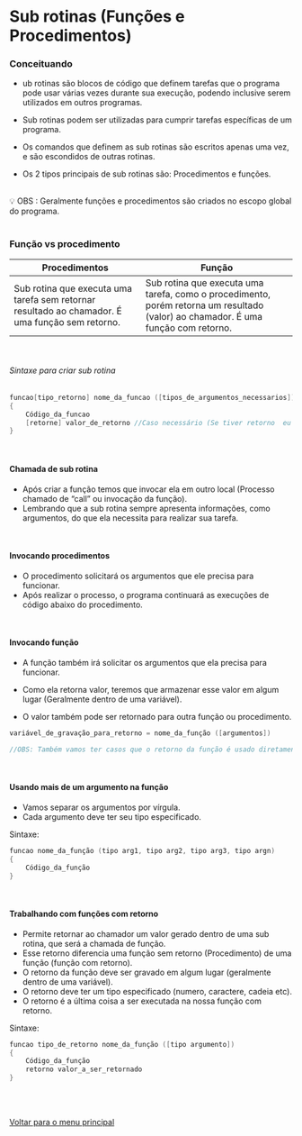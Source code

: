 # Sub rotinas (Funções e Procedimentos)

### Conceituando
* ub rotinas são blocos de código que definem tarefas que o programa pode usar várias vezes durante sua execução, podendo inclusive serem utilizados em outros programas.
- Sub rotinas podem ser utilizadas para cumprir tarefas específicas de um programa.
* Os comandos que definem as sub rotinas são escritos apenas uma vez, e  são escondidos  de outras rotinas.
- Os 2 tipos principais de sub rotinas são: Procedimentos e funções.
<br/>
<aside>
💡 OBS : Geralmente funções e procedimentos são criados no escopo global do programa.
</aside>
<br/>

### Função vs procedimento
| Procedimentos | Função |
| --- | --- |
| Sub rotina que executa uma tarefa sem retornar resultado ao chamador. É uma função sem retorno. | Sub rotina que executa uma tarefa, como o procedimento, porém retorna um resultado (valor) ao chamador. É uma função com retorno. |
<br/>

###### Sintaxe para criar sub rotina
```c
funcao[tipo_retorno] nome_da_funcao ([tipos_de_argumentos_necessarios])
{
	Código_da_funcao
	[retorne] valor_de_retorno //Caso necessário (Se tiver retorno  eu tenho que determinar o tipo)
}
```
<br/>

#### Chamada de sub rotina
- Após criar a função temos que invocar ela em outro local (Processo chamado de “call” ou invocação da  função).
- Lembrando que a sub rotina sempre apresenta informações, como argumentos, do que ela necessita  para realizar sua tarefa.
<br/>

#### Invocando procedimentos
- O procedimento solicitará os argumentos que ele precisa para funcionar.
- Após realizar o processo, o programa continuará as execuções de código abaixo do procedimento.
<br/>

#### Invocando função 
- A função também irá solicitar os argumentos que ela precisa para funcionar.
* Como ela retorna valor, teremos que armazenar esse valor em algum lugar (Geralmente dentro de uma variável).
- O valor também pode ser retornado para outra função ou procedimento.

```c
variável_de_gravação_para_retorno = nome_da_função ([argumentos])

//OBS: Também vamos ter casos que o retorno da função é usado diretamente em outra função.
```
<br/>

#### Usando mais de um argumento na função
- Vamos separar  os argumentos por vírgula.
- Cada argumento deve ter seu tipo especificado.
  
Sintaxe:

```c
funcao nome_da_função (tipo arg1, tipo arg2, tipo arg3, tipo argn)
{
	Código_da_função
}
```
<br/>

#### Trabalhando com funções com retorno
- Permite retornar ao chamador um valor gerado dentro de uma sub rotina, que será a chamada de função.
- Esse retorno diferencia uma função sem retorno (Procedimento) de uma função (função com retorno).
- O retorno da função deve ser gravado em algum lugar (geralmente dentro de uma variável).
- O retorno deve ter um tipo especificado (numero, caractere, cadeia  etc).
- O retorno é a última coisa a ser executada na nossa função com retorno.
  
Sintaxe:
```c
funcao tipo_de_retorno nome_da_função ([tipo argumento])
{
	Código_da_função
	retorno valor_a_ser_retornado
}
```

<br/>
<br/>

[Voltar para o menu principal](https://github.com/Joshpcbrrj/Boson_treinamentos-Logica_de_programacao_com_portugol_studio)

